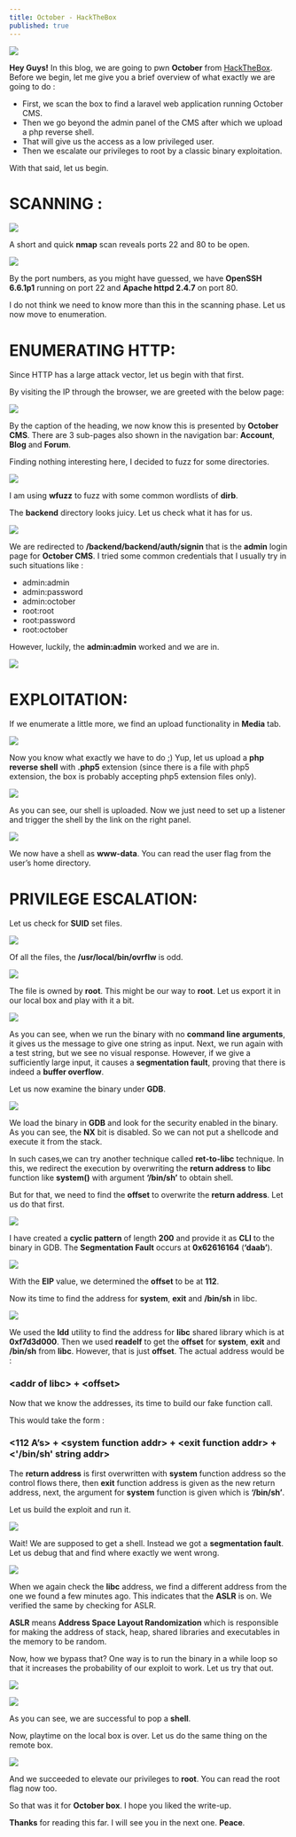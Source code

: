 ```yaml
---
title: October - HackTheBox
published: true
---
```

![](assets/img/october-htb/htb-oct-icon.png)

**Hey Guys!** In this blog, we are going to pwn **October** from [HackTheBox](https://www.hackthebox.eu). Before we begin, let me give you a brief overview of what exactly we are going to do :
*   First, we scan the box to find a laravel web application running October CMS.
*   Then we go beyond the admin panel of the CMS after which we upload a php reverse shell.
*   That will give us the access as a low privileged user.
*   Then we escalate our privileges to root by a classic binary exploitation.

With that said, let us begin.

# [](#header-1)SCANNING :
![](assets/img/october-htb/htb-oct-nmap-1.png)

A short and quick **nmap** scan reveals ports 22 and 80 to be open.

![](assets/img/october-htb/htb-oct-nmap-2.png)

By the port numbers, as you might have guessed, we have **OpenSSH 6.6.1p1** running on port 22 and **Apache httpd 2.4.7** on port 80.

I do not think we need to know more than this in the scanning phase. Let us now move to enumeration.

# [](#header-1)ENUMERATING HTTP:    
Since HTTP has a large attack vector, let us begin with that first.

By visiting the IP through the browser, we are greeted with the below page:

![](assets/img/october-htb/htb-oct-web-1.png)

By the caption of the heading, we now know this is presented by **October CMS**. There are 3 sub-pages also shown in the navigation bar: **Account**, **Blog** and **Forum**.

Finding nothing interesting here, I decided to fuzz for some directories.

![](assets/img/october-htb/htb-oct-web-2.png)

I am using **wfuzz** to fuzz with some common wordlists of **dirb**.

The **backend** directory looks juicy. Let us check what it has for us.

![](assets/img/october-htb/htb-oct-web-3.png)

We are redirected to **/backend/backend/auth/signin** that is the **admin** login page for **October CMS**. I tried some common credentials that I usually try in such situations like :

*   admin:admin
*   admin:password
*   admin:october
*   root:root
*   root:password
*   root:october

However, luckily, the **admin:admin** worked and we are in.

![](assets/img/october-htb/htb-oct-nmap-4.png)

# [](#header-1)EXPLOITATION:

If we enumerate a little more, we find an upload functionality in **Media** tab.

![](assets/img/october-htb/htb-oct-web-5.png)

Now you know what exactly we have to do ;) Yup, let us upload a **php reverse shell** with **.php5** extension (since there is a file with php5 extension, the box is probably accepting php5 extension files only).

![](assets/img/october-htb/htb-oct-web-6.png)

As you can see, our shell is uploaded. Now we just need to set up a listener and trigger the shell by the link on the right panel.

![](assets/img/october-htb/htb-oct-shell-1.png)

We now have a shell as **www-data**. You can read the user flag from the user’s home directory.

# [](#header-1)PRIVILEGE ESCALATION:

Let us check for **SUID** set files.

![](assets/img/october-htb/htb-oct-shell-2.png)

Of all the files, the **/usr/local/bin/ovrflw** is odd.

![](assets/img/october-htb/htb-oct-shell-3.png)

The file is owned by **root**. This might be our way to **root**. Let us export it in our local box and play with it a bit.

![](assets/img/october-htb/htb-oct-shell-4.png)

As you can see, when we run the binary with no **command line arguments**, it gives us the message to give one string as input. Next, we run again with a test string, but we see no visual response. However, if we give a sufficiently large input, it causes a **segmentation fault**, proving that there is indeed a **buffer overflow**.

Let us now examine the binary under **GDB**.

![](assets/img/october-htb/htb-oct-shell-5.png)

We load the binary in **GDB** and look for the security enabled in the binary. As you can see, the **NX** bit is disabled. So we can not put a shellcode and execute it from the stack.

In such cases,we can try another technique called **ret-to-libc** technique. In this, we redirect the execution by overwriting the **return address** to **libc** function like **system()** with argument **‘/bin/sh’** to obtain shell.

But for that, we need to find the **offset** to overwrite the **return address**. Let us do that first.

![](assets/img/october-htb/htb-oct-shell-6.png)

I have created a **cyclic pattern** of length **200** and provide it as **CLI** to the binary in GDB. The **Segmentation Fault** occurs at **0x62616164** (**‘daab’**).

![](assets/img/october-htb/htb-oct-shell-7.png)

With the **EIP** value, we determined the **offset** to be at **112**.

Now its time to find the address for **system**, **exit** and **/bin/sh** in libc.

![](assets/img/october-htb/htb-oct-shell-8.png)

We used the **ldd** utility to find the address for **libc** shared library which is at **0xf7d3d000**. Then we used **readelf** to get the **offset** for **system**, **exit** and **/bin/sh** from **libc**. However, that is just **offset**. The actual address would be :

### &lt;addr of libc&gt; + &lt;offset&gt;

Now that we know the addresses, its time to build our fake function call.

This would take the form :

### &lt;112 A’s&gt; + &lt;system function addr&gt; + &lt;exit function addr&gt; + &lt;'/bin/sh' string addr&gt;

The **return address** is first overwritten with **system** function address so the control flows there, then **exit** function address is given as the new return address, next, the argument for **system** function is given which is **‘/bin/sh’**.

Let us build the exploit and run it.

![](assets/img/october-htb/htb-oct-shell-9.png)

Wait! We are supposed to get a shell. Instead we got a **segmentation fault**. Let us debug that and find where exactly we went wrong.

![](assets/img/october-htb/htb-oct-shell-10.png)

When we again check the **libc** address, we find a different address from the one we found a few minutes ago. This indicates that the **ASLR** is on. We verified the same by checking for ASLR.

**ASLR** means **Address Space Layout Randomization** which is responsible for making the address of stack, heap, shared libraries and executables in the memory to be random.

Now, how we bypass that? One way is to run the binary in a while loop so that it increases the probability of our exploit to work. Let us try that out.

![](assets/img/october-htb/htb-oct-shell-11.png)

![](assets/img/october-htb/htb-oct-shell-12.png)

As you can see, we are successful to pop a **shell**.

Now, playtime on the local box is over. Let us do the same thing on the remote box.

![](assets/img/october-htb/htb-oct-shell-13.png)

And we succeeded to elevate our privileges to **root**. You can read the root flag now too.

So that was it for **October box**. I hope you liked the write-up.

**Thanks** for reading this far. I will see you in the next one. **Peace**.
